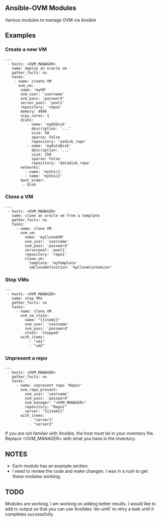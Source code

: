 ## Ansible-OVM Modules ##
Various modules to manage OVM via Ansible

## Examples ##

### Create a new VM ###

```
---
 - hosts: <OVM_MANAGER>
   name: deploy an oracle vm
   gather_facts: no
   tasks:
    - name: create VM
      ovm_vm:
       name: 'myVM'
       ovm_user: 'username'
       ovm_pass: 'password'
       server_pool: 'pool1'
       repository: 'repo1'
       memory: 4096
       vcpu_cores: 1
       disks:
          - name: 'myOSDisk'
            description: '...'
            size: 50
            sparse: False
            repository: 'osdisk_repo'
          - name: 'myDataDisk'
            description: '...'
            size: 250
            sparse: False
            repository: 'datadisk_repo'
       networks:
         - name: 'myVnic1'
         - name: 'myVnic2'
       boot_order:
        - Disk
```

### Clone a VM ###

```
---
 - hosts: <OVM_MANAGER>
   name: clone an oracle vm from a template
   gather_facts: no
   tasks:
     - name: clone VM
       ovm_vm:
         name: 'myClonedVM'
         ovm_user: 'username'
         ovm_pass: 'password'
         serverpool: 'pool1'
         repository: 'repo1'
         clone_vm:
           template: 'myTemplate'
           vmCloneDefinition: 'myCloneCustomizer'
```

### Stop VMs ###

```
---
 - hosts: <OVM_MANAGER>
   name: stop VMs
   gather_facts: no
   tasks:
     - name: clone VM
       ovm_vm_state:
         name: "{{item}}"
         ovm_user: 'username'
         ovm_pass: 'password'
         state: 'stopped'
       with_items:
           - "vm1"
           - "vm2"
```

### Unpresent a repo ###

```
---
 - hosts: <OVM_MANAGER>
   gather_facts: no
   tasks:
     - name: unpresent repo 'Repo1'
       ovm_repo_present:
         ovm_user: 'username'
         ovm_pass: 'password'
         ovm_manager: "<OVM_MANAGER>"
         repository: "Repo1"
         server: "{{item}}"
       with_items:
           - "server1"
           - "server2"
```
        
If you are not familair with Ansible, the host must be in your inventory file. Replace <OVM_MANAGER> with what you have in the inventory.

## NOTES ##

- Each module has an example section.
- I need to review the code and make changes. I was in a rush to get these modules working.


## TODO ##

Modules are working. I am working on adding better results. I would like to add rc output so that you can use Ansibles 'do-until' to retry a task until it completes successfully.
